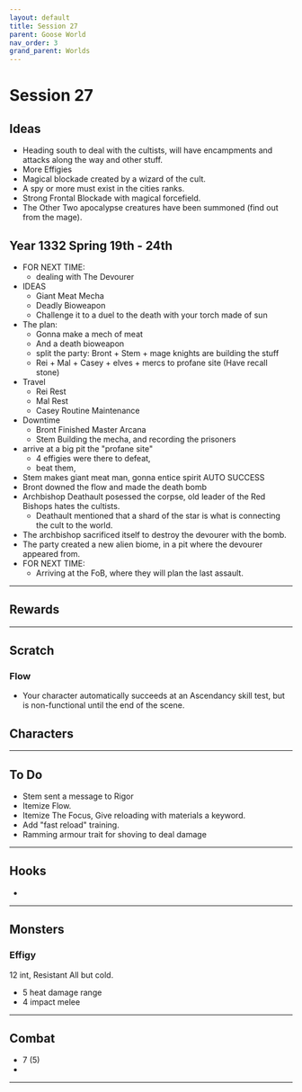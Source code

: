 ```yaml
---
layout: default
title: Session 27
parent: Goose World
nav_order: 3
grand_parent: Worlds
---
```

# Session 27
## Ideas
* Heading south to deal with the cultists, will have encampments and attacks along the way and other stuff.
* More Effigies
* Magical blockade created by a wizard of the cult. 
* A spy or more must exist in the cities ranks.
* Strong Frontal Blockade with magical forcefield.
* The Other Two apocalypse creatures have been summoned (find out from the mage).

## Year 1332 Spring 19th - 24th
* FOR NEXT TIME: 
	* dealing with The Devourer
* IDEAS
	* Giant Meat Mecha
	* Deadly Bioweapon
	* Challenge it to a duel to the death with your torch made of sun
* The plan:
	* Gonna make a mech of meat
	* And a death bioweapon
	* split the party: Bront + Stem + mage knights are building the stuff
	* Rei + Mal + Casey + elves + mercs to profane site (Have recall stone)
* Travel
	* Rei Rest
	* Mal Rest
	* Casey Routine Maintenance
* Downtime
	* Bront Finished Master Arcana
	* Stem Building the mecha, and recording the prisoners
* arrive at a big pit the "profane site"
	* 4 effigies were there to defeat,
	* beat them,
* Stem makes giant meat man, gonna entice spirit AUTO SUCCESS
* Bront downed the flow and made the death bomb
* Archbishop Deathault posessed the corpse, old leader of the Red Bishops hates the cultists.
	* Deathault mentioned that a shard of the star is what is connecting the cult to the world.
* The archbishop sacrificed itself to destroy the devourer with the bomb.
* The party created a new alien biome, in a pit where the devourer appeared from.
* FOR NEXT TIME:
	* Arriving at the FoB, where they will plan the last assault.


---

## Rewards




---
## Scratch
### Flow
* Your character automatically succeeds at an Ascendancy skill test, but is non-functional until the end of the scene.


## Characters

 

---

## To Do
* Stem sent a message to Rigor
* Itemize Flow.
* Itemize The Focus, Give reloading with materials a keyword.
* Add "fast reload" training.
* Ramming armour trait for shoving to deal damage




---

## Hooks
* 


---

## Monsters
 ### Effigy 
 12 int, Resistant All but cold.
* 5 heat damage range
* 4 impact melee 

---

## Combat
* 7 (5)
* 

---

